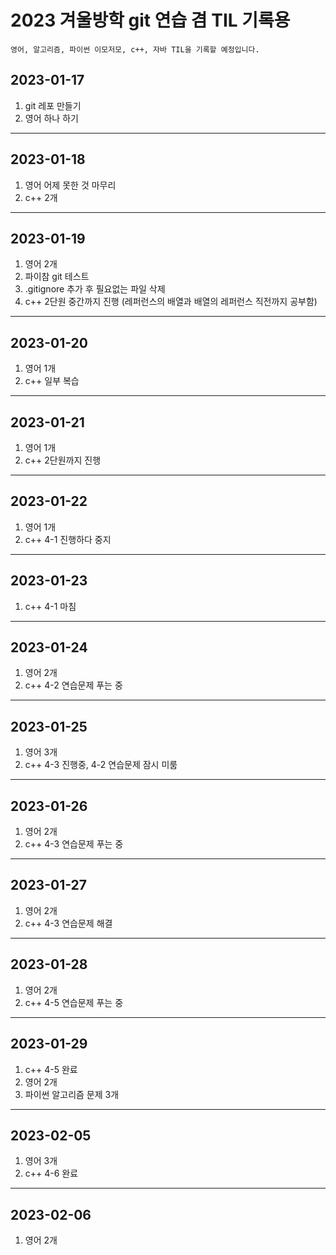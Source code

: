 2023 겨울방학 git 연습 겸 TIL 기록용
======================================

	영어, 알고리즘, 파이썬 이모저모, c++, 자바 TIL을 기록할 예정입니다.

## 2023-01-17

1. git 레포 만들기
2. 영어 하나 하기
------------------------------

## 2023-01-18

1. 영어 어제 못한 것 마무리
2. c++ 2개
-----------------------------

## 2023-01-19

1. 영어 2개
2. 파이참 git 테스트
3. .gitignore 추가 후 필요없는 파일 삭제
4. c++ 2단원 중간까지 진행 (레퍼런스의 배열과 배열의 레퍼런스 직전까지 공부함)
------------------------------

## 2023-01-20

1. 영어 1개
2. c++ 일부 복습
----------------------------

## 2023-01-21

1. 영어 1개
2. c++ 2단원까지 진행
----------------------------

## 2023-01-22

1. 영어 1개
2. c++ 4-1 진행하다 중지
----------------------------

## 2023-01-23

1. c++ 4-1 마침
----------------------------

## 2023-01-24

1. 영어 2개
2. c++ 4-2 연습문제 푸는 중
----------------------------

## 2023-01-25

1. 영어 3개
2. c++ 4-3 진행중, 4-2 연습문제 잠시 미룸

----------------------------

## 2023-01-26

1. 영어 2개
2. c++ 4-3 연습문제 푸는 중
----------------------------

## 2023-01-27

1. 영어 2개
2. c++ 4-3 연습문제 해결
----------------------------

## 2023-01-28

1. 영어 2개
2. c++ 4-5 연습문제 푸는 중
----------------------------

## 2023-01-29

1. c++ 4-5 완료
2. 영어 2개
3. 파이썬 알고리즘 문제 3개
----------------------------

## 2023-02-05

1. 영어 3개
2. c++ 4-6 완료
----------------------------

## 2023-02-06

1. 영어 2개

